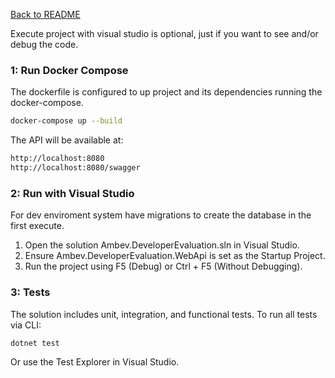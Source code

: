 [Back to README](../README.md)

Execute project with visual studio is optional, just if you want to see and/or debug the code.

### 1: Run Docker Compose
The dockerfile is configured to up project and its dependencies running the docker-compose.
```bash
docker-compose up --build
```
The API will be available at:
```bash
http://localhost:8080
http://localhost:8080/swagger
```

### 2: Run with Visual Studio
For dev enviroment system have migrations to create the database in the first execute.

1. Open the solution Ambev.DeveloperEvaluation.sln in Visual Studio.
2. Ensure Ambev.DeveloperEvaluation.WebApi is set as the Startup Project.
3. Run the project using F5 (Debug) or Ctrl + F5 (Without Debugging).

### 3: Tests
The solution includes unit, integration, and functional tests.
To run all tests via CLI:
```
dotnet test
```
Or use the Test Explorer in Visual Studio.
